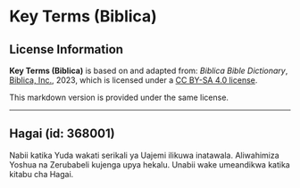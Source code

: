 # Key Terms (Biblica)

## License Information

**Key Terms (Biblica)** is based on and adapted from: _Biblica Bible Dictionary_, [Biblica, Inc.](https://www.biblica.com/), 2023, which is licensed under a [CC BY-SA 4.0 license](https://creativecommons.org/licenses/by-sa/4.0/legalcode.en).

This markdown version is provided under the same license.



--------------------------------

## Hagai (id: 368001)

Nabii katika Yuda wakati serikali ya Uajemi ilikuwa inatawala. Aliwahimiza Yoshua na Zerubabeli kujenga upya hekalu. Unabii wake umeandikwa katika kitabu cha Hagai.


